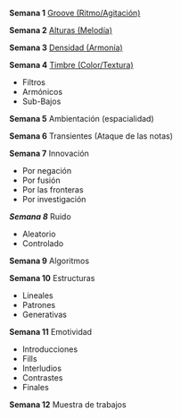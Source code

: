 __Semana 1__ [Groove (Ritmo/Agitación)](ciclo3m/semana1Agitacion.md)   
       

__Semana 2__ [Alturas (Melodía)](ciclo3m/semana2Relieve.md)

__Semana 3__ [Densidad (Armonía)](ciclo3m/semana3Densidad.md)

__Semana 4__ [Timbre (Color/Textura)](ciclo3m/semana4Textura.md)
* Filtros
* Armónicos
* Sub-Bajos

__Semana 5__ Ambientación (espacialidad)

__Semana 6__ Transientes (Ataque de las notas)

__Semana 7__ Innovación
* Por negación
* Por fusión
* Por las fronteras
* Por investigación

___Semana 8___ Ruido
* Aleatorio
* Controlado

__Semana 9__ Algoritmos

__Semana 10__ Estructuras
* Lineales
* Patrones
* Generativas

__Semana 11__ Emotividad
* Introducciones
* Fills
* Interludios
* Contrastes
* Finales

__Semana 12__ Muestra de trabajos
